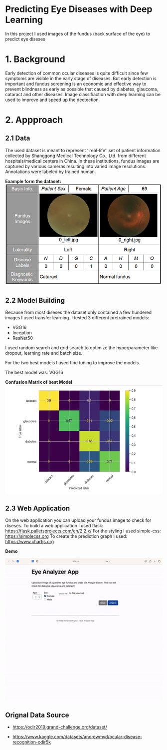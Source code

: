 # Predicting Eye Diseases with Deep Learning

In this project I used images of the fundus (back surface of the eye) to predict eye diseses 

# 1. Background
Early detection of common ocular diseases is quite difficult since few symptoms are visible in the early stage of diseases. But early detection is important and fundus screening is an economic and effective way to prevent blindness as early as possible that caused by diabetes, glaucoma, cataract and other diseases. Image classifiaction with deep learning can be used to improve and speed up the dectection. 


# 2. Appproach
## 2.1 Data 
The used dataset is meant to represent ‘‘real-life’’ set of patient information collected by Shanggong Medical Technology Co., Ltd. from different hospitals/medical centers in China. In these institutions, fundus images are captured by various cameras resulting into varied image resolutions. 
Annotations were labeled by trained human. 

**Example form the dataset:**
<img width="733" alt="augmentation" src="https://github.com/Hi-Kay/eye_disease_prediction_deep_learning/blob/main/images/info_dataset.png">


## 2.2 Model Building
Because from most diseses the dataset only contained a few hundered images I used transfer learning. 
I tested 3 different pretrained models:
- VGG16
- Inception
- ResNet50 

I used random search and grid search to optimize the hyperparameter like dropout, learning rate and batch size. 

For the two best models I used fine tuning to improve the models.

The best model was: VGG16 

**Confusion Matrix of best Model**
<img width="733" alt="augmentation" src="https://github.com/Hi-Kay/eye_disease_prediction_deep_learning/blob/main/images/VGG_best_cm.png">


## 2.3 Web Application
On the web application you can upload your fundus image to check for diseses. 
To build a web application I used flask: https://flask.palletsprojects.com/en/2.2.x/
For the styling I used simple-css: https://simplecss.org
To create the prediction graph I used: https://www.chartjs.org

**Demo**

<img width="733" alt="augmentation" src="https://github.com/Hi-Kay/eye_disease_prediction_deep_learning/blob/main/images/web_app.gif">




## Orignal Data Source
- https://odir2019.grand-challenge.org/dataset/
<!-- <img width="733" alt="augmentation" src="https://rumc-gcorg-p-public.s3.amazonaws.com/i/2020/01/21/a5d60b66.png"> -->
- https://www.kaggle.com/datasets/andrewmvd/ocular-disease-recognition-odir5k
